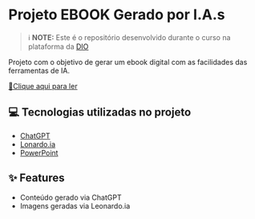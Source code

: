 # Projeto EBOOK Gerado por I.A.s


 > ℹ️ **NOTE:** Este é o repositório desenvolvido durante o curso na plataforma da [DIO](https://dio.me)

Projeto com o objetivo de gerar um ebook digital com as facilidades das ferramentas de IA. 

<a href="https://github.com/AlinePires/DIO/blob/main/Transforma%C3%A7%C3%A3o%20Digital%20com%20IA.pdf"> 📕Clique aqui para ler</a>

## 💻 Tecnologias utilizadas no projeto

- [ChatGPT](https://chat.openai.com/) 
- [Lonardo.ia](https://app.leonardo.ai/)
- [PowerPoint](https://www.microsoft.com/en/microsoft-365/powerpoint)



## ✨ Features

- Conteúdo gerado via ChatGPT
- Imagens geradas via Leonardo.ia
